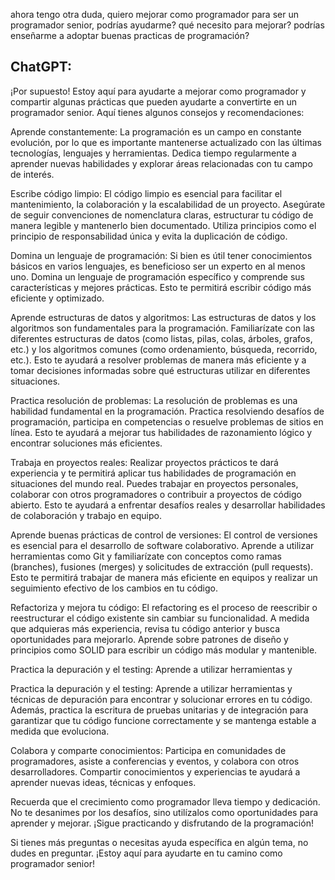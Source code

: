 ahora tengo otra duda, quiero mejorar como programador para ser un programador senior, podrías ayudarme? qué necesito para mejorar? podrías enseñarme a adoptar buenas practicas de programación?

## ChatGPT:

¡Por supuesto! Estoy aquí para ayudarte a mejorar como programador y compartir algunas prácticas que pueden ayudarte a convertirte en un programador senior. Aquí tienes algunos consejos y recomendaciones:

Aprende constantemente: La programación es un campo en constante evolución, por lo que es importante mantenerse actualizado con las últimas tecnologías, lenguajes y herramientas. Dedica tiempo regularmente a aprender nuevas habilidades y explorar áreas relacionadas con tu campo de interés.

Escribe código limpio: El código limpio es esencial para facilitar el mantenimiento, la colaboración y la escalabilidad de un proyecto. Asegúrate de seguir convenciones de nomenclatura claras, estructurar tu código de manera legible y mantenerlo bien documentado. Utiliza principios como el principio de responsabilidad única y evita la duplicación de código.

Domina un lenguaje de programación: Si bien es útil tener conocimientos básicos en varios lenguajes, es beneficioso ser un experto en al menos uno. Domina un lenguaje de programación específico y comprende sus características y mejores prácticas. Esto te permitirá escribir código más eficiente y optimizado.

Aprende estructuras de datos y algoritmos: Las estructuras de datos y los algoritmos son fundamentales para la programación. Familiarízate con las diferentes estructuras de datos (como listas, pilas, colas, árboles, grafos, etc.) y los algoritmos comunes (como ordenamiento, búsqueda, recorrido, etc.). Esto te ayudará a resolver problemas de manera más eficiente y a tomar decisiones informadas sobre qué estructuras utilizar en diferentes situaciones.

Practica resolución de problemas: La resolución de problemas es una habilidad fundamental en la programación. Practica resolviendo desafíos de programación, participa en competencias o resuelve problemas de sitios en línea. Esto te ayudará a mejorar tus habilidades de razonamiento lógico y encontrar soluciones más eficientes.

Trabaja en proyectos reales: Realizar proyectos prácticos te dará experiencia y te permitirá aplicar tus habilidades de programación en situaciones del mundo real. Puedes trabajar en proyectos personales, colaborar con otros programadores o contribuir a proyectos de código abierto. Esto te ayudará a enfrentar desafíos reales y desarrollar habilidades de colaboración y trabajo en equipo.

Aprende buenas prácticas de control de versiones: El control de versiones es esencial para el desarrollo de software colaborativo. Aprende a utilizar herramientas como Git y familiarízate con conceptos como ramas (branches), fusiones (merges) y solicitudes de extracción (pull requests). Esto te permitirá trabajar de manera más eficiente en equipos y realizar un seguimiento efectivo de los cambios en tu código.

Refactoriza y mejora tu código: El refactoring es el proceso de reescribir o reestructurar el código existente sin cambiar su funcionalidad. A medida que adquieras más experiencia, revisa tu código anterior y busca oportunidades para mejorarlo. Aprende sobre patrones de diseño y principios como SOLID para escribir un código más modular y mantenible.

Practica la depuración y el testing: Aprende a utilizar herramientas y

Practica la depuración y el testing: Aprende a utilizar herramientas y técnicas de depuración para encontrar y solucionar errores en tu código. Además, practica la escritura de pruebas unitarias y de integración para garantizar que tu código funcione correctamente y se mantenga estable a medida que evoluciona.

Colabora y comparte conocimientos: Participa en comunidades de programadores, asiste a conferencias y eventos, y colabora con otros desarrolladores. Compartir conocimientos y experiencias te ayudará a aprender nuevas ideas, técnicas y enfoques.

Recuerda que el crecimiento como programador lleva tiempo y dedicación. No te desanimes por los desafíos, sino utilízalos como oportunidades para aprender y mejorar. ¡Sigue practicando y disfrutando de la programación!

Si tienes más preguntas o necesitas ayuda específica en algún tema, no dudes en preguntar. ¡Estoy aquí para ayudarte en tu camino como programador senior!
